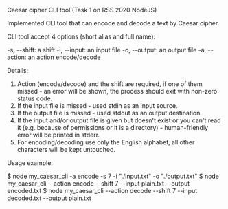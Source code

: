 Caesar cipher CLI tool (Task 1 on RSS 2020 NodeJS)

Implemented CLI tool that can encode and decode a text by Caesar cipher.

CLI tool accept 4 options (short alias and full name):

-s, --shift: a shift
-i, --input: an input file
-o, --output: an output file
-a, --action: an action encode/decode

Details:

1. Action (encode/decode) and the shift are required, if one of them missed - an error will be shown, the process should exit with non-zero status code.
2. If the input file is missed - used stdin as an input source.
3. If the output file is missed - used stdout as an output destination.
4. If the input and/or output file is given but doesn't exist or you can't read it (e.g. because of permissions or it is a directory) - human-friendly error will be printed in stderr.
5. For encoding/decoding use only the English alphabet, all other characters will be kept untouched.

Usage example:

$ node my_caesar_cli -a encode -s 7 -i "./input.txt" -o "./output.txt"
$ node my_caesar_cli --action encode --shift 7 --input plain.txt --output encoded.txt
$ node my_caesar_cli --action decode --shift 7 --input decoded.txt --output plain.txt
